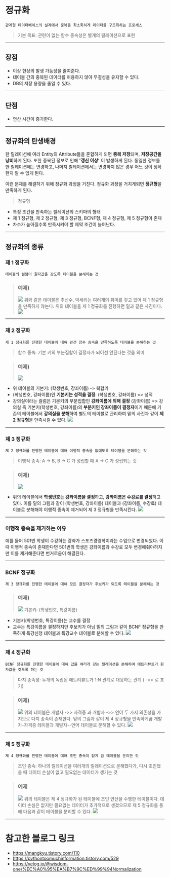 # 정규화

```
관계형 데이터베이스의 설계에서 중복을 최소화하게 데이터를 구조화하는 프로세스
```

> 기본 목표: 관련이 없는 함수 종속성은 별개의 릴레이션으로 표현

---

## 장점

- 이상 현상의 발생 가능성을 줄여준다.
- 테이블 간의 중복된 데이터를 허용하지 않아 무결성을 유지할 수 있다.
- DB의 저장 용량을 줄일 수 있다.

---

## 단점

- 연산 시간이 증가한다.

---

## 정규화의 탄생배경

한 릴레이션에 여러 Entity의 Attribute들을 혼합하게 되면 **중복 저장**되며, **저장공간을 낭비**하게 된다.
또한 중복된 정보로 인해 **'갱신 이상'** 이 발생하게 된다.
동일한 정보를 한 릴레이션에는 변경하고, 나머지 릴레이션에서는 변경하지 않은 경우 어느 것이 정확한지 알 수 없게 된다.

이런 문제를 해결하기 위해 정규화 과정을 거친다.
정규화 과정을 거치게되면 **정규형**을 만족하게 된다.

> 정규형

- 특정 조건을 만족하는 릴레이션의 스키마의 형태
- 제 1 정규형, 제 2 정규형, 제 3 정규형, BCNF형, 제 4 정규형, 제 5 정규형이 존재
- 차수가 높아질수록 만족시켜야 할 제약 조건이 늘어난다.

---

## 정규화의 종류

### 제 1 정규화

```
테이블의 컬럼이 원자값을 갖도록 테이블을 분해하는 것
```

> ### 예제)
>
> ![](https://velog.velcdn.com/images/blooper20/post/982746e9-55bb-4f88-ae2a-b354d9d11247/image.png)
> 위와 같은 테이블은 추신수, 박세리는 여러개의 취미를 갖고 있어 제 1 정규형을 만족하지 않는다.
> 위의 테이블을 제 1 정규화를 진행하면 밑과 같은 사진이다.
> ![](https://velog.velcdn.com/images/blooper20/post/a4e16488-726f-43dd-834b-3908b90cda7e/image.png)

---

### 제 2 정규화

```
제 1 정규화를 진행한 테이블에 대해 완전 함수 종속을 만족하도록 테이블을 분해하는 것
```

> 함수 종속: 기본 키의 부분집합이 결정자가 되어선 안된다는 것을 의미

> ### 예제)
>
> ![](https://velog.velcdn.com/images/blooper20/post/33c54127-74cd-433b-a2f0-2c72990e6c04/image.png)

- 위 테이블의 기본키: (학생번호, 강좌이름) -> 복합키
- (학생번호, 강좌이름)인 **기본키는 성적을 결정**: (학생번호, 강좌이름) => 성적
- 강의실이라는 컬럼은 기본키의 부분집합인 **강좌이름에 의해 결정** (강좌이름) => 강의실
  즉 기본키(학생번호, 강좌이름)의 **부분키인 강좌이름이 결정자**이기 때문에 기존의 테이블에서 **강의실을 분해**하여 별도의 테이블로 관리하여 밑의 사진과 같이 **제 2 정규형**을 만족시킬 수 있다.
  ![](https://velog.velcdn.com/images/blooper20/post/f886fafc-0bef-4843-8b93-0bf37121751b/image.png)

---

### 제 3 정규화

```
제 2 정규화를 진행한 테이블에 대해 이행적 종속을 없애도록 테이블을 분해하는 것
```

> 이행적 종속: A -> B, B -> C 가 성립할 때 A -> C 가 성립되는 것

> ### 예제)
>
> ![](https://velog.velcdn.com/images/blooper20/post/e07de785-4597-4e97-8806-599cf0d76c75/image.png)

- 위의 테이블에서 **학생번호는 강좌이름을 결정**하고, **강좌이름은 수강료를 결정**하고 있다.
  이를 밑의 그림과 같이 (학생번호, 강좌이름) 테이블과 (강좌이름, 수강료) 테이블로 분해해야 이행적 종속이 제거되어 제 3 정규형을 만족시킨다.
  ![](https://velog.velcdn.com/images/blooper20/post/77ba7b8e-247b-40f4-aa4e-d52394cb113a/image.png)

---

### 이행적 종속을 제거하는 이유

예를 들어 501번 학생이 수강하는 강좌가 스포츠경영학이라는 수업으로 변경되었다.
이 때 이행적 종속이 존재한다면 501번의 학생은 강좌이름과 수강료 모두 변경해줘야하지만 이를 제거해준다면 번거로움이 해결된다.

---

### BCNF 정규화

```
제 3 정규화를 진행한 테이블에 대해 모든 결정자가 후보키가 되도록 테이블을 분해하는 것
```

> ### 예제)
>
> ![](https://velog.velcdn.com/images/blooper20/post/90605922-cd9f-42b6-acb7-a586f08a8638/image.png)
> 기본키: (학생번호, 특강이름)

- 기본키(학생번호, 특강이름)는 교수를 결정
- 교수는 특강이름을 결정하지만 후보키가 아님
  밑의 그림과 같이 BCNF 정규형을 만족하게 특강신청 테이블과 특강교수 테이블로 분해할 수 있다.
  ![](https://velog.velcdn.com/images/blooper20/post/30714dc4-7250-4670-97a8-83081f5f8f33/image.png)

---

### 제 4 정규화

```
BCNF 정규화를 진행한 테이블에 대해 값을 여러개 갖는 릴레이션을 분해하여 애트리뷰트가 원자값을 갖도록 하는 것
```

> 다치 종속성: 두개의 독립된 애트리뷰트가 1:N 관계로 대응하는 관계
> ( ->> 로 표기)

> ### 예제)
>
> ![](https://velog.velcdn.com/images/blooper20/post/dc52d911-3e47-478e-94a1-fabe8f3f2727/image.png)
> 위의 테이블은 개발자 ->> 자격증 과 개발자 ->> 언어 두 가지 의존성을 가지므로 다치 종속이 존재한다.
> 밑의 그림과 같이 제 4 정규형을 만족하게끔 개발자-자격증 테이블과 개발자--언어 테이블로 분해할 수 있다.
> ![](https://velog.velcdn.com/images/blooper20/post/062b259b-af8c-4f45-8439-2e2902038a9e/image.png)

---

### 제 5 정규화

```
제 4 정규화를 진행한 테이블에 대해 조인 종속이 없게 끔 테이블을 분리한 것
```

> 조인 종속: 하나의 릴레이션을 여러개의 릴레이션으로 분해했다가, 다시 조인했을 때 데이터 손실이 없고 필요없는 데이터가 생기는 것

> ### 예제
>
> ![](https://velog.velcdn.com/images/blooper20/post/ae397038-7846-426f-baea-fd5288e27bbf/image.png)
> 위의 테이블은 제 4 정규화가 된 테이블에 조인 연산을 수행한 테이블이다.
> 데이터 손실은 없지만 필요없는 데이터가 추가적으로 생겼으므로 제 5 정규화를 통해 다음과 같이 테이블을 분리할 수 있다.
> ![](https://velog.velcdn.com/images/blooper20/post/6ebb675f-0362-4cc8-82d8-d09f1fd68cf9/image.png)

---

# 참고한 블로그 링크

- https://mangkyu.tistory.com/110
- https://pythontoomuchinformation.tistory.com/529
- https://velog.io/@wisdom-one/%EC%A0%95%EA%B7%9C%ED%99%94Normalization

